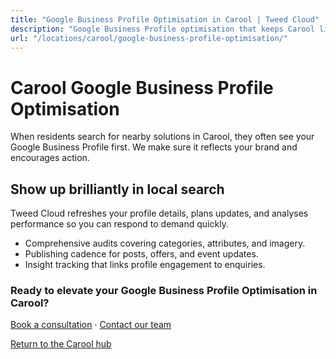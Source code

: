 ```yaml
---
title: "Google Business Profile Optimisation in Carool | Tweed Cloud"
description: "Google Business Profile optimisation that keeps Carool listings accurate and engaging."
url: "/locations/carool/google-business-profile-optimisation/"
---
```


# Carool Google Business Profile Optimisation

When residents search for nearby solutions in Carool, they often see your Google Business Profile first. We make sure it reflects your brand and encourages action.

## Show up brilliantly in local search

Tweed Cloud refreshes your profile details, plans updates, and analyses performance so you can respond to demand quickly.

- Comprehensive audits covering categories, attributes, and imagery.
- Publishing cadence for posts, offers, and event updates.
- Insight tracking that links profile engagement to enquiries.

### Ready to elevate your Google Business Profile Optimisation in Carool?

[Book a consultation](/consultation/) · [Contact our team](/contact/)

[Return to the Carool hub](/locations/carool/)
